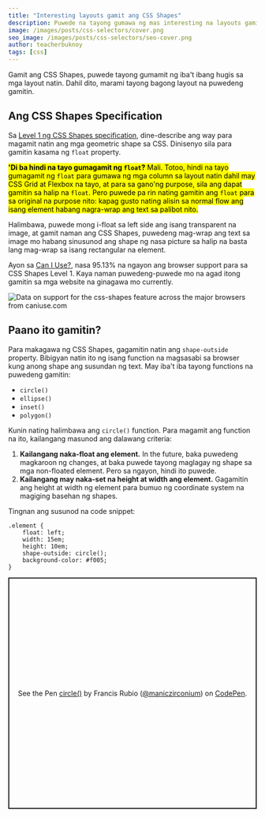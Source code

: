 ```yaml
---
title: "Interesting layouts gamit ang CSS Shapes"
description: Puwede na tayong gumawa ng mas interesting na layouts gamit ang iba't ibang mga shape.
image: /images/posts/css-selectors/cover.png
seo_image: /images/posts/css-selectors/seo-cover.png
author: teacherbuknoy
tags: [css]
---
```


Gamit ang CSS Shapes, puwede tayong gumamit ng iba't ibang hugis sa mga layout natin. Dahil dito, marami tayong bagong layout na puwedeng gamitin.

## Ang CSS Shapes Specification

Sa [Level 1 ng CSS Shapes specification](https://www.w3.org/TR/css-shapes/), dine-describe ang way para magamit natin ang mga geometric shape sa CSS. Dinisenyo sila para gamitin kasama ng `float` property.

<mark class="note">
    <b>'Di ba hindi na tayo gumagamit ng <code>float</code>?</b> Mali. Totoo, hindi na tayo gumagamit ng <code>float</code> para gumawa ng mga column sa layout natin dahil may CSS Grid at Flexbox na tayo, at para sa gano'ng purpose, sila ang dapat gamitin sa halip na <code>float</code>. Pero puwede pa rin nating gamitin ang <code>float</code> para sa original na purpose nito: kapag gusto nating alisin sa normal flow ang isang element habang nagra-wrap ang text sa palibot nito.
</mark>

Halimbawa, puwede mong i-float sa left side ang isang transparent na image, at gamit naman ang CSS Shapes, puwedeng mag-wrap ang text sa image mo habang sinusunod ang shape ng nasa picture sa halip na basta lang mag-wrap sa isang rectangular na element.

Ayon sa [Can I Use?](https://caniuse.com/css-shapes), nasa 95.13% na ngayon ang browser support para sa CSS Shapes Level 1. Kaya naman puwedeng-puwede mo na agad itong gamitin sa mga website na ginagawa mo currently.

<p class="ciu_embed" data-feature="css-shapes" data-periods="future_1,current,past_1,past_2" data-accessible-colours="false">
    <picture>
        <source type="image/webp" srcset="https://caniuse.bitsofco.de/image/css-shapes.webp">
        <source type="image/png" srcset="https://caniuse.bitsofco.de/image/css-shapes.png">
        <img src="https://caniuse.bitsofco.de/image/css-shapes.jpg" alt="Data on support for the css-shapes feature across the major browsers from caniuse.com">
    </picture>
</p>

## Paano ito gamitin?

Para makagawa ng CSS Shapes, gagamitin natin ang `shape-outside` property. Bibigyan natin ito ng isang function na magsasabi sa browser kung anong shape ang susundan ng text. May iba't iba tayong functions na puwedeng gamitin:

- `circle()`
- `ellipse()`
- `inset()`
- `polygon()`

Kunin nating halimbawa ang `circle()` function. Para magamit ang function na ito, kailangang masunod ang dalawang criteria:

1. <b>Kailangang naka-float ang element.</b> In the future, baka puwedeng magkaroon ng changes, at baka puwede tayong maglagay ng shape sa mga non-floated element. Pero sa ngayon, hindi ito puwede.
2. <b>Kailangang may naka-set na height at width ang element.</b> Gagamitin ang height at width ng element para bumuo ng coordinate system na magiging basehan ng shapes.

Tingnan ang susunod na code snippet:

<pre><code data-language="css">.element {
    float: left;
    width: 15em;
    height: 10em;
    shape-outside: circle();
    background-color: #f005;
}</code></pre>

<p class="codepen" data-height="469" data-theme-id="dark" data-default-tab="result" data-user="maniczirconium" data-slug-hash="jOBRvBp" style="height: 469px; box-sizing: border-box; display: flex; align-items: center; justify-content: center; border: 2px solid; margin: 1em 0; padding: 1em;" data-pen-title="circle()">
  <span>See the Pen <a href="https://codepen.io/maniczirconium/pen/jOBRvBp">
  circle()</a> by Francis Rubio (<a href="https://codepen.io/maniczirconium">@maniczirconium</a>)
  on <a href="https://codepen.io">CodePen</a>.</span>
</p>
<script async src="https://cpwebassets.codepen.io/assets/embed/ei.js"></script>